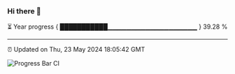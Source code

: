 ### Hi there 👋

⏳ Year progress { ███████████▁▁▁▁▁▁▁▁▁▁▁▁▁▁▁▁▁▁▁ } 39.28 %

---

⏰ Updated on Thu, 23 May 2024 18:05:42 GMT

![Progress Bar CI](https://github.com/liununu/liununu/workflows/Progress%20Bar%20CI/badge.svg)
